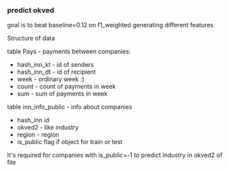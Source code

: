 ### predict okved

goal is to beat baseline=0.12 on f1_weighted generating different features

Structure of data

table Pays - payments between companies:
* hash_inn_kt	- id of senders
* hash_inn_dt	- id of recipient
* week - ordinary week :)
* count -	count of payments in week
* sum -	sum of payments in week

table inn_info_public - info about companies
* hash_inn	id
* okved2	- like industry
* region -	region 
* is_public	flag if object for train or test

It's required for companies with is_public=-1 to predict industry in okved2 of file
